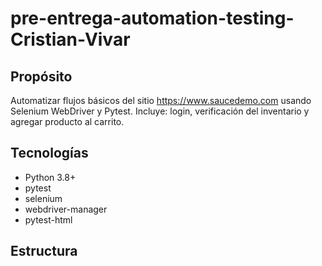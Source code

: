 # pre-entrega-automation-testing-Cristian-Vivar

## Propósito
Automatizar flujos básicos del sitio https://www.saucedemo.com usando Selenium WebDriver y Pytest. Incluye: login, verificación del inventario y agregar producto al carrito.

## Tecnologías
- Python 3.8+
- pytest
- selenium
- webdriver-manager
- pytest-html

## Estructura
